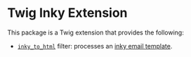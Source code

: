 Twig Inky Extension
===================

This package is a Twig extension that provides the following:

 * [`inky_to_html`][1] filter: processes an [inky email template](https://github.com/zurb/inky).

[1]: https://twig.symfony.com/doc/3.x/filters/inky_to_html.html
